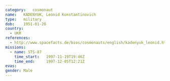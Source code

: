 ```yaml
---
category:	cosmonaut
name:	KADENYUK, Leonid Konstantinovich
type:	military
dob:	1951-01-28
country:
  - UKR
references:
  - http://www.spacefacts.de/bios/cosmonauts/english/kadenyuk_leonid.htm
missions:
  - name: STS-87
    time_start:   1997-11-19T19:46Z
    time_end:     1997-12-05T12:21Z
evas:
gender:	Male
---
```

